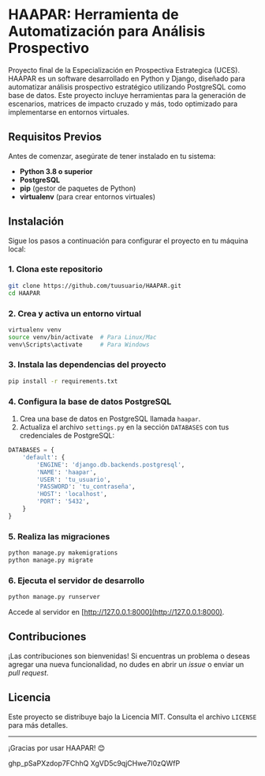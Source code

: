 # HAAPAR: Herramienta de Automatización para Análisis Prospectivo

Proyecto final de la Especialización en Prospectiva Estrategica (UCES). 
HAAPAR es un software desarrollado en Python y Django, diseñado para automatizar análisis prospectivo estratégico utilizando PostgreSQL como base de datos. Este proyecto incluye herramientas para la generación de escenarios, matrices de impacto cruzado y más, todo optimizado para implementarse en entornos virtuales.

## **Requisitos Previos**

Antes de comenzar, asegúrate de tener instalado en tu sistema:
- **Python 3.8 o superior**
- **PostgreSQL**
- **pip** (gestor de paquetes de Python)
- **virtualenv** (para crear entornos virtuales)

## **Instalación**

Sigue los pasos a continuación para configurar el proyecto en tu máquina local:

### 1. Clona este repositorio
```bash
git clone https://github.com/tuusuario/HAAPAR.git
cd HAAPAR
```

### 2. Crea y activa un entorno virtual
```bash
virtualenv venv
source venv/bin/activate  # Para Linux/Mac
venv\Scripts\activate     # Para Windows
```

### 3. Instala las dependencias del proyecto
```bash
pip install -r requirements.txt
```

### 4. Configura la base de datos PostgreSQL
1. Crea una base de datos en PostgreSQL llamada `haapar`.
2. Actualiza el archivo `settings.py` en la sección `DATABASES` con tus credenciales de PostgreSQL:
```python
DATABASES = {
    'default': {
        'ENGINE': 'django.db.backends.postgresql',
        'NAME': 'haapar',
        'USER': 'tu_usuario',
        'PASSWORD': 'tu_contraseña',
        'HOST': 'localhost',
        'PORT': '5432',
    }
}
```

### 5. Realiza las migraciones
```bash
python manage.py makemigrations
python manage.py migrate
```

### 6. Ejecuta el servidor de desarrollo
```bash
python manage.py runserver
```

Accede al servidor en [http://127.0.0.1:8000](http://127.0.0.1:8000).

## **Contribuciones**

¡Las contribuciones son bienvenidas! Si encuentras un problema o deseas agregar una nueva funcionalidad, no dudes en abrir un *issue* o enviar un *pull request*.

## **Licencia**

Este proyecto se distribuye bajo la Licencia MIT. Consulta el archivo `LICENSE` para más detalles.

---

¡Gracias por usar HAAPAR! 😊

ghp_pSaPXzdop7FChhQ
XgVD5c9qjCHwe7I0zQWfP

